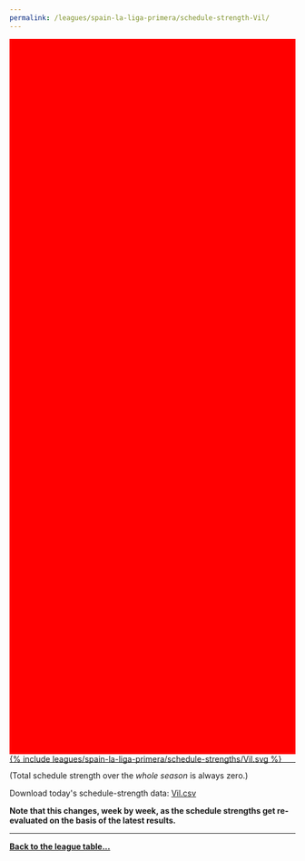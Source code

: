 ```yaml
---
permalink: /leagues/spain-la-liga-primera/schedule-strength-Vil/
---
```


<style>
.svg-wrap {
    background-color:red;
    height:0;
    padding-top:250%; /* 350px/550px */
    position: relative;
}

svg {
    background-color: white;
    height: 100%;
    display:block;
    width: 100%;
    position: absolute;
    top:0;
    left:0;
}
</style>


<div class="svg-wrap">
{% include leagues/spain-la-liga-primera/schedule-strengths/Vil.svg %}
</div>

-----

(Total schedule strength over the *whole season* is always zero.)


Download today's schedule-strength data: [Vil.csv](/assets/leagues/spain-la-liga-primera/2025/schedule-strengths/Vil.csv)

**Note that this changes, week by week, as the schedule strengths get re-evaluated on the
basis of the latest results.**

-----

[**Back to the league table...**](/leagues/spain-la-liga-primera)


